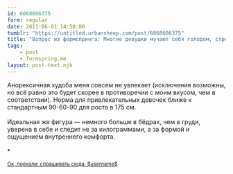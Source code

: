 ```yaml
---
id: 6068606375
form: regular
date: 2011-06-01 14:50:00
tumblr: "https://untitled.urbansheep.com/post/6068606375"
title: "Вопрос из формспринга: Многие девушки мучают себя голодом, стремясь похудеть до подиумных идеалов. Вопрос такой, как Вы относитесь к анорексичной худобе? Какая фигура, на Ваш взгляд, идеальна? Интересно именно мужское мнение, поэтому спрашиваю)"
tags:
    - post
    - formspring.me
layout: post-text.njk
---
```


<p class="formspringmeAnswer">Анорексичная худоба меня совсем не увлекает (исключения возможны, но всё равно это будет скорее в противоречии с моим вкусом, чем в соответствии). Норма для привлекательных девочек ближе к стандартным 90-60-90 для роста в 175 см.<br/><br/>
Идеальная же фигура — немного больше в бёдрах, чем в груди, уверена в себе и следит не за килограммами, а за формой и ощущением внутреннего комфорта.<br/><br/>
*</p>

<p class="formspringmeFooter">
    <small><a href="http://www.formspring.me/urbansheep?utm_medium=social&amp;utm_source=tumblr&amp;utm_campaign=shareanswer">Ок, поехали: спрашивать сюда, $username$</a></small>
</p>

